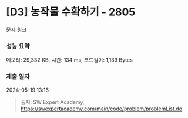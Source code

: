 # [D3] 농작물 수확하기 - 2805 

[문제 링크](https://swexpertacademy.com/main/code/problem/problemDetail.do?contestProbId=AV7GLXqKAWYDFAXB) 

### 성능 요약

메모리: 29,332 KB, 시간: 134 ms, 코드길이: 1,139 Bytes

### 제출 일자

2024-05-19 13:16



> 출처: SW Expert Academy, https://swexpertacademy.com/main/code/problem/problemList.do